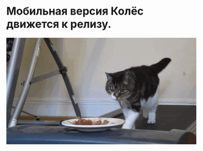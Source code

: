# Мобильная версия Колёс движется к релизу.

![Мобильная версия Колёс движется к релизу.](../images/cde893cd-2d8d-4ed0-afb5-488085d00ea6.gif)
